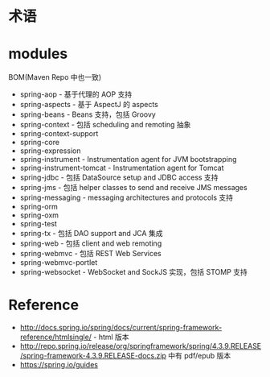 # 术语


# modules
BOM(Maven Repo 中也一致)
- spring-aop - 基于代理的 AOP 支持
- spring-aspects - 基于 AspectJ 的 aspects
- spring-beans - Beans 支持，包括 Groovy
- spring-context - 包括 scheduling and remoting 抽象
- spring-context-support
- spring-core
- spring-expression
- spring-instrument - Instrumentation agent for JVM bootstrapping
- spring-instrument-tomcat - Instrumentation agent for Tomcat
- spring-jdbc - 包括 DataSource setup and JDBC access 支持
- spring-jms - 包括 helper classes to send and receive JMS messages
- spring-messaging - messaging architectures and protocols 支持
- spring-orm
- spring-oxm
- spring-test
- spring-tx - 包括 DAO support and JCA 集成
- spring-web - 包括 client and web remoting
- spring-webmvc - 包括 REST Web Services
- spring-webmvc-portlet
- spring-websocket - WebSocket and SockJS 实现，包括 STOMP 支持


# Reference
- http://docs.spring.io/spring/docs/current/spring-framework-reference/htmlsingle/ - html 版本
- http://repo.spring.io/release/org/springframework/spring/4.3.9.RELEASE/spring-framework-4.3.9.RELEASE-docs.zip 中有 pdf/epub 版本
- https://spring.io/guides
